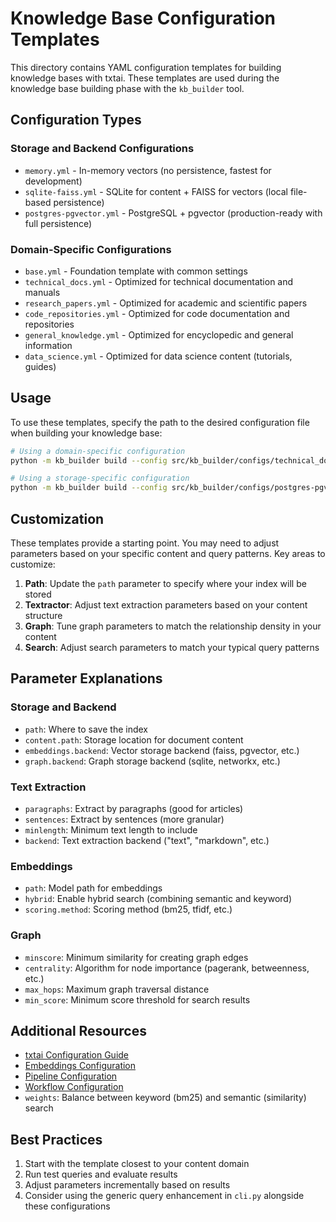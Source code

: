 # Knowledge Base Configuration Templates

This directory contains YAML configuration templates for building knowledge bases with txtai. These templates are used during the knowledge base building phase with the `kb_builder` tool.

## Configuration Types

### Storage and Backend Configurations

- `memory.yml` - In-memory vectors (no persistence, fastest for development)
- `sqlite-faiss.yml` - SQLite for content + FAISS for vectors (local file-based persistence)
- `postgres-pgvector.yml` - PostgreSQL + pgvector (production-ready with full persistence)

### Domain-Specific Configurations

- `base.yml` - Foundation template with common settings
- `technical_docs.yml` - Optimized for technical documentation and manuals
- `research_papers.yml` - Optimized for academic and scientific papers
- `code_repositories.yml` - Optimized for code documentation and repositories
- `general_knowledge.yml` - Optimized for encyclopedic and general information
- `data_science.yml` - Optimized for data science content (tutorials, guides)

## Usage

To use these templates, specify the path to the desired configuration file when building your knowledge base:

```bash
# Using a domain-specific configuration
python -m kb_builder build --config src/kb_builder/configs/technical_docs.yml --input /path/to/documents

# Using a storage-specific configuration
python -m kb_builder build --config src/kb_builder/configs/postgres-pgvector.yml --input /path/to/documents
```

## Customization

These templates provide a starting point. You may need to adjust parameters based on your specific content and query patterns. Key areas to customize:

1. **Path**: Update the `path` parameter to specify where your index will be stored
2. **Textractor**: Adjust text extraction parameters based on your content structure
3. **Graph**: Tune graph parameters to match the relationship density in your content
4. **Search**: Adjust search parameters to match your typical query patterns

## Parameter Explanations

### Storage and Backend
- `path`: Where to save the index
- `content.path`: Storage location for document content
- `embeddings.backend`: Vector storage backend (faiss, pgvector, etc.)
- `graph.backend`: Graph storage backend (sqlite, networkx, etc.)

### Text Extraction
- `paragraphs`: Extract by paragraphs (good for articles)
- `sentences`: Extract by sentences (more granular)
- `minlength`: Minimum text length to include
- `backend`: Text extraction backend ("text", "markdown", etc.)

### Embeddings
- `path`: Model path for embeddings
- `hybrid`: Enable hybrid search (combining semantic and keyword)
- `scoring.method`: Scoring method (bm25, tfidf, etc.)

### Graph
- `minscore`: Minimum similarity for creating graph edges
- `centrality`: Algorithm for node importance (pagerank, betweenness, etc.)
- `max_hops`: Maximum graph traversal distance
- `min_score`: Minimum score threshold for search results

## Additional Resources

- [txtai Configuration Guide](https://neuml.github.io/txtai/api/configuration)
- [Embeddings Configuration](https://neuml.github.io/txtai/embeddings/configuration)
- [Pipeline Configuration](https://neuml.github.io/txtai/pipeline)
- [Workflow Configuration](https://neuml.github.io/txtai/workflow)
- `weights`: Balance between keyword (bm25) and semantic (similarity) search

## Best Practices

1. Start with the template closest to your content domain
2. Run test queries and evaluate results
3. Adjust parameters incrementally based on results
4. Consider using the generic query enhancement in `cli.py` alongside these configurations
